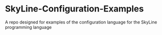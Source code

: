 # SkyLine-Configuration-Examples
A repo designed for examples of the configuration language for the SkyLine programming language
